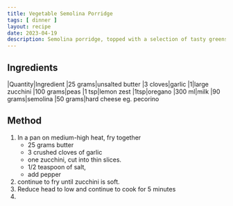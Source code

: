 ```yaml
---
title: Vegetable Semolina Porridge
tags: [ dinner ]
layout: recipe
date: 2023-04-19
description: Semolina porridge, topped with a selection of tasty greens.
---
```

## Ingredients

|Quantity|Ingredient
|25 grams|unsalted butter
|3 cloves|garlic
|1|large zucchini
|100 grams|peas
|1 tsp|lemon zest
|1tsp|oregano
|300 ml|milk
|90 grams|semolina
|50 grams|hard cheese eg. pecorino

## Method

1. In a pan on medium-high heat, fry together 
    - 25 grams butter
    - 3 crushed cloves of garlic
    - one zucchini, cut into thin slices.
    - 1/2 teaspoon of salt,
    - add pepper
2. continue to fry until zucchini is soft.
3. Reduce head to low and continue to cook for 5 minutes
4. 